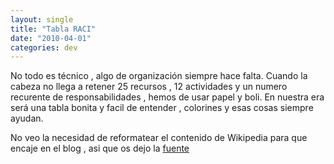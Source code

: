 ```yaml
---
layout: single
title: "Tabla RACI"
date: "2010-04-01"
categories: dev
---
```


No todo es técnico , algo de organización siempre hace falta. Cuando la cabeza no llega a retener 25 recursos , 12 actividades y un numero recurente de responsabilidades , hemos de usar papel y boli. En nuestra era será una tabla bonita y facil de entender , colorines y esas cosas siempre ayudan.

No veo la necesidad de reformatear el contenido de Wikipedia para que encaje en el blog , asi que os dejo la [fuente](https://es.wikipedia.org/wiki/Matriz_de_Asignaci%C3%B3n_de_Responsabilidades)
